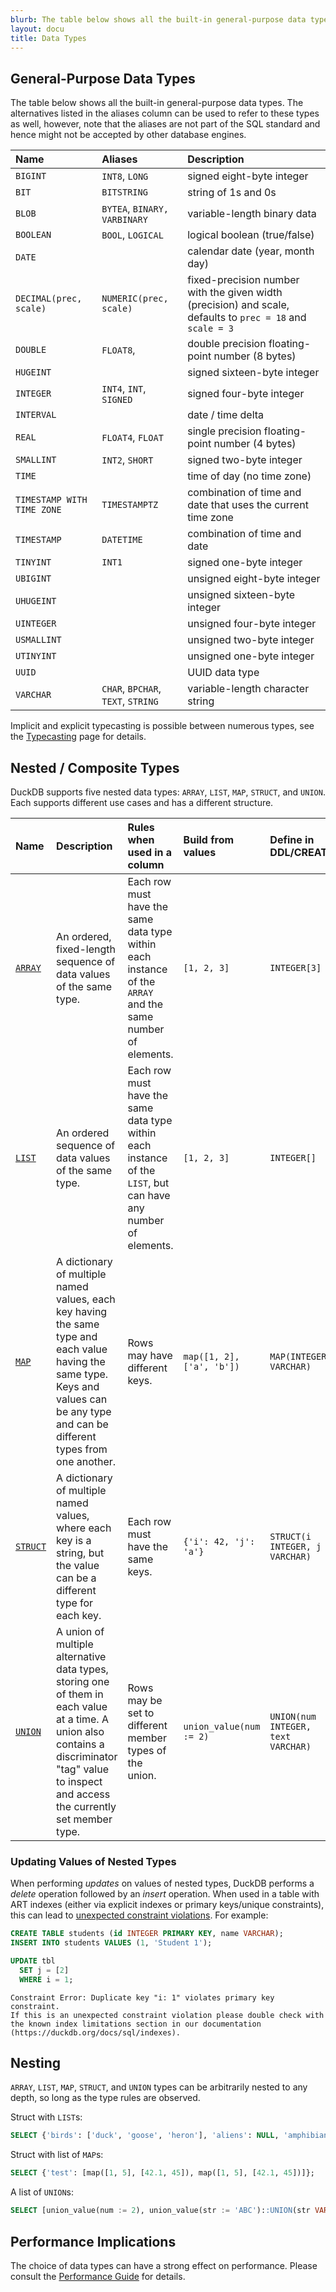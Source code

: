 ```yaml
---
blurb: The table below shows all the built-in general-purpose data types.
layout: docu
title: Data Types
---
```


## General-Purpose Data Types

The table below shows all the built-in general-purpose data types. The alternatives listed in the aliases column can be used to refer to these types as well, however, note that the aliases are not part of the SQL standard and hence might not be accepted by other database engines.

| Name | Aliases | Description |
|:--|:--|:----|
| `BIGINT` | `INT8`, `LONG` | signed eight-byte integer |
| `BIT` | `BITSTRING` | string of 1s and 0s |
| `BLOB` | `BYTEA`, `BINARY,` `VARBINARY` | variable-length binary data |
| `BOOLEAN` | `BOOL`, `LOGICAL` | logical boolean (true/false) |
| `DATE` |   | calendar date (year, month day) |
| `DECIMAL(prec, scale)` | `NUMERIC(prec, scale)` | fixed-precision number with the given width (precision) and scale, defaults to `prec = 18` and `scale = 3` |
| `DOUBLE` | `FLOAT8`, | double precision floating-point number (8 bytes) |
| `HUGEINT` | | signed sixteen-byte integer|
| `INTEGER` | `INT4`, `INT`, `SIGNED` | signed four-byte integer |
| `INTERVAL` |  | date / time delta |
| `REAL` | `FLOAT4`, `FLOAT` | single precision floating-point number (4 bytes)|
| `SMALLINT` | `INT2`, `SHORT` | signed two-byte integer|
| `TIME` | | time of day (no time zone) |
| `TIMESTAMP WITH TIME ZONE` | `TIMESTAMPTZ` | combination of time and date that uses the current time zone |
| `TIMESTAMP` | `DATETIME` | combination of time and date |
| `TINYINT` | `INT1` | signed one-byte integer|
| `UBIGINT` | | unsigned eight-byte integer |
| `UHUGEINT` | | unsigned sixteen-byte integer |
| `UINTEGER` | | unsigned four-byte integer |
| `USMALLINT` | | unsigned two-byte integer |
| `UTINYINT` | | unsigned one-byte integer |
| `UUID` | | UUID data type |
| `VARCHAR` | `CHAR`, `BPCHAR`, `TEXT`, `STRING` | variable-length character string |

Implicit and explicit typecasting is possible between numerous types, see the [Typecasting](typecasting) page for details.

## Nested / Composite Types

DuckDB supports five nested data types: `ARRAY`, `LIST`, `MAP`, `STRUCT`, and `UNION`. Each supports different use cases and has a different structure.

| Name | Description | Rules when used in a column | Build from values | Define in DDL/CREATE |
|:-|:---|:---|:--|:--|
| [`ARRAY`](../../sql/data_types/array) | An ordered, fixed-length sequence of data values of the same type. | Each row must have the same data type within each instance of the `ARRAY` and the same number of elements. | `[1, 2, 3]` | `INTEGER[3]` |
| [`LIST`](../../sql/data_types/list) | An ordered sequence of data values of the same type. | Each row must have the same data type within each instance of the `LIST`, but can have any number of elements. | `[1, 2, 3]` | `INTEGER[]` |
| [`MAP`](../../sql/data_types/map) | A dictionary of multiple named values, each key having the same type and each value having the same type. Keys and values can be any type and can be different types from one another. | Rows may have different keys. | `map([1, 2], ['a', 'b'])` | `MAP(INTEGER, VARCHAR)` |
| [`STRUCT`](../../sql/data_types/struct) | A dictionary of multiple named values, where each key is a string, but the value can be a different type for each key. | Each row must have the same keys. | `{'i': 42, 'j': 'a'}` | `STRUCT(i INTEGER, j VARCHAR)` |
| [`UNION`](../../sql/data_types/union) | A union of multiple alternative data types, storing one of them in each value at a time. A union also contains a discriminator "tag" value to inspect and access the currently set member type. | Rows may be set to different member types of the union. | `union_value(num := 2)` | `UNION(num INTEGER, text VARCHAR)` |

### Updating Values of Nested Types

When performing _updates_ on values of nested types, DuckDB performs a _delete_ operation followed by an _insert_ operation.
When used in a table with ART indexes (either via explicit indexes or primary keys/unique constraints), this can lead to [unexpected constraint violations](../indexes#over-eager-unique-constraint-checking).
For example:

```sql
CREATE TABLE students (id INTEGER PRIMARY KEY, name VARCHAR);
INSERT INTO students VALUES (1, 'Student 1');

UPDATE tbl
  SET j = [2]
  WHERE i = 1;
```

```console
Constraint Error: Duplicate key "i: 1" violates primary key constraint.
If this is an unexpected constraint violation please double check with the known index limitations section in our documentation (https://duckdb.org/docs/sql/indexes).
```

## Nesting

`ARRAY`, `LIST`, `MAP`, `STRUCT`, and `UNION` types can be arbitrarily nested to any depth, so long as the type rules are observed.

Struct with `LIST`s:

```sql
SELECT {'birds': ['duck', 'goose', 'heron'], 'aliens': NULL, 'amphibians': ['frog', 'toad']};
```

Struct with list of `MAP`s:

```sql
SELECT {'test': [map([1, 5], [42.1, 45]), map([1, 5], [42.1, 45])]};
```

A list of `UNION`s:

```sql
SELECT [union_value(num := 2), union_value(str := 'ABC')::UNION(str VARCHAR, num INTEGER)];
```

## Performance Implications

The choice of data types can have a strong effect on performance. Please consult the [Performance Guide](../../guides/performance/schema) for details.